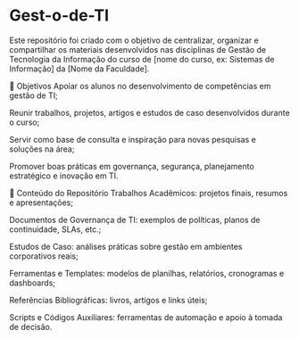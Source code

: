 # Gest-o-de-TI

Este repositório foi criado com o objetivo de centralizar, organizar e compartilhar os materiais desenvolvidos nas disciplinas de Gestão de Tecnologia da Informação do curso de [nome do curso, ex: Sistemas de Informação] da [Nome da Faculdade].

🎯 Objetivos
Apoiar os alunos no desenvolvimento de competências em gestão de TI;

Reunir trabalhos, projetos, artigos e estudos de caso desenvolvidos durante o curso;

Servir como base de consulta e inspiração para novas pesquisas e soluções na área;

Promover boas práticas em governança, segurança, planejamento estratégico e inovação em TI.

📂 Conteúdo do Repositório
Trabalhos Acadêmicos: projetos finais, resumos e apresentações;

Documentos de Governança de TI: exemplos de políticas, planos de continuidade, SLAs, etc.;

Estudos de Caso: análises práticas sobre gestão em ambientes corporativos reais;

Ferramentas e Templates: modelos de planilhas, relatórios, cronogramas e dashboards;

Referências Bibliográficas: livros, artigos e links úteis;

Scripts e Códigos Auxiliares: ferramentas de automação e apoio à tomada de decisão.
